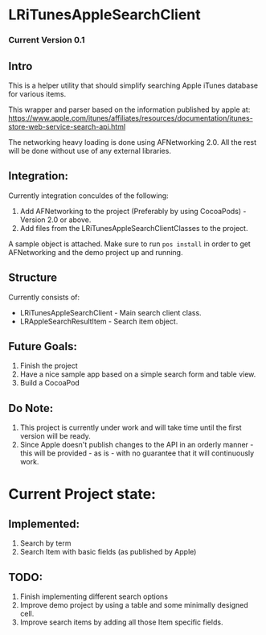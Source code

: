 # LRiTunesAppleSearchClient

### Current Version 0.1

## Intro
This is a helper utility that should simplify searching Apple iTunes database for various items.

This wrapper and parser based on the information published by apple at:
https://www.apple.com/itunes/affiliates/resources/documentation/itunes-store-web-service-search-api.html

The networking heavy loading is done using AFNetworking 2.0.
All the rest will be done without use of any external libraries.

## Integration:
Currently integration conculdes of the following:
1. Add AFNetworking to the project (Preferably by using CocoaPods) - Version 2.0 or above.
2. Add files from the LRiTunesAppleSearchClientClasses to the project.

A sample object is attached.
Make sure to run `pos install` in order to get AFNetworking and the demo project up and running.

## Structure
Currently consists of:
* LRiTunesAppleSearchClient - Main search client class.
* LRAppleSearchResultItem - Search item object.

## Future Goals:
1. Finish the project
2. Have a nice sample app based on a simple search form and table view.
3. Build a CocoaPod

## Do Note:
1. This project is currently under work and will take time until the first version will be ready.
2. Since Apple doesn't publish changes to the API in an orderly manner - this will be provided - as is - with no guarantee that it will continuously work.

# Current Project state:
## Implemented:
1. Search by term
2. Search Item with basic fields (as published by Apple)

## TODO:
1. Finish implementing different search options
2. Improve demo project by using a table and some minimally designed cell.
3. Improve search items by adding all those Item specific fields.